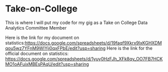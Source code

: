 # Take-on-College
This is where I will put my code for my gig as a Take on College Data Analytics Committee Member

Here is the link for my document on statistics:https://docs.google.com/spreadsheets/d/19faqf9Xkrx9lxKGHXDMqou5wz7YFnM9WIYij0qxFPbE/edit?usp=sharing
Here is the link for the official document on statistics: https://docs.google.com/spreadsheets/d/1yuy0HzFJh_XFk8qy_OO7FB7HCKMO1oAFuixMBEsPAqU/edit?usp=sharing
